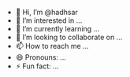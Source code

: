- 👋 Hi, I’m @hadhsar
- 👀 I’m interested in ...
- 🌱 I’m currently learning ...
- 💞️ I’m looking to collaborate on ...
- 📫 How to reach me ...
- 😄 Pronouns: ...
- ⚡ Fun fact: ...

<!---
hadhsar/hadhsar is a ✨ special ✨ repository because its `README.md` (this file) appears on your GitHub profile.
You can click the Preview link to take a look at your changes.
--->
